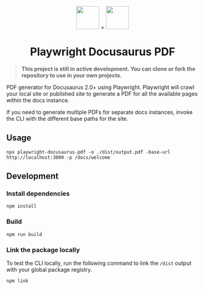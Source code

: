 <p align="center">
  <img src="https://github.com/sean-perkins/stencil-playwright/blob/main/.github/assets/docusaurus-logo.svg?raw=true" width="60" />
  +
  <img src="https://github.com/sean-perkins/stencil-playwright/blob/main/.github/assets/playwright-logo.svg?raw=true" width="60">
</p>

<h1 align="center">
  Playwright Docusaurus PDF
</h1>

> **This project is still in active development. You can clone or fork the repository to use in your own projects.**

PDF generator for Docusaurus 2.0+ using Playwright. Playwright will crawl your local site or published site to generate a PDF for all the available pages within the docs instance.

If you need to generate multiple PDFs for separate docs instances, invoke the CLI with the different base paths for the site.

## Usage

```
npx playwright-docusaurus-pdf -o ./dist/output.pdf -base-url http://localhost:3000 -p /docs/welcome
```

## Development

### Install dependencies

```
npm install
```

### Build

```
npm run build
```

### Link the package locally

To test the CLI locally, run the following command to link the `/dist` output with your global package registry.

```
npm link
```
